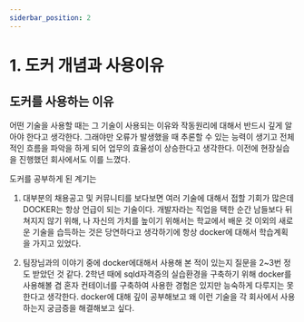 ```yaml
---
siderbar_position: 2
---
```


# 1. 도커 개념과 사용이유

## 도커를 사용하는 이유

어떤 기술을 사용할 때는 그 기술이 사용되는 이유와 작동원리에 대해서 반드시 깊게 알아야 한다고 생각한다.
그래야만 오류가 발생했을 때 추론할 수 있는 능력이 생기고 전체적인 흐름을 파악을 하게 되어 업무의 효율성이 상승한다고 생각한다.
이전에 현장실습을 진행했던 회사에서도 이를 느꼈다.

도커를 공부하게 된 계기는

1. 대부분의 채용공고 및 커뮤니티를 보다보면 여러 기술에 대해서 접할 기회가 많은데 DOCKER는 항상 언급이 되는 기술이다.
   개발자라는 직업을 택한 순간 남들보다 뒤쳐지지 않기 위해, 나 자신의 가치를 높이기 위해서는 학교에서 배운 것 이외의 새로운 기술을 습득하는 것은 당연하다고 생각하기에 항상 docker에 대해서 학습계획을 가지고 있었다.

2. 팀장님과의 이야기 중에 docker에대해서 사용해 본 적이 있는지 질문을 2~3번 정도 받았던 것 같다. 2학년 때에 sqld자격증의 실습환경을 구축하기 위해 docker를 사용해볼 겸 혼자 컨테이너를 구축하여 사용한 경험은 있지만 능숙하게 다루지는 못한다고 생각한다. docker에 대해 깊이 공부해보고 왜 이런 기술을 각 회사에서 사용하는지 궁금증을 해결해보고 싶다.
